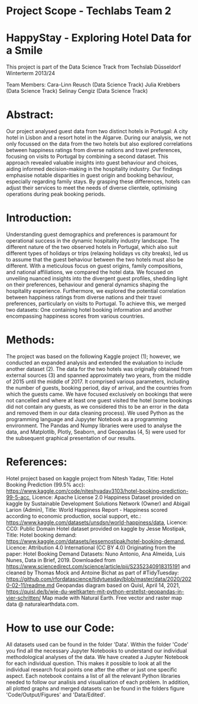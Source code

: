 # Project Scope - Techlabs Team 2
# HappyStay - Exploring Hotel Data for a Smile

This project is part of the Data Science Track from Techslab Düsseldorf Winterterm 2013/24

Team Members:
Cara-Linn Reusch (Data Science Track)
Julia Krebbers (Data Science Track)
Selinay Cengiz (Data Science Track)


# Abstract:
Our project analysed guest data from two distinct hotels in Portugal: A city hotel in Lisbon and a resort hotel in the Algarve. During our analysis, we not only focussed on the data from the two hotels but also explored correlations between happiness ratings from diverse nations and travel preferences, focusing on visits to Portugal by combining a second dataset. This approach revealed valuable insights into guest behaviour and choices, aiding informed decision-making in the hospitality industry. Our findings emphasise notable disparities in guest origin and booking behaviour, especially regarding family stays. By grasping these differences, hotels can adjust their services to meet the needs of diverse clientele, optimising operations during peak booking periods.

# Introduction:
Understanding guest demographics and preferences is paramount for operational success in the dynamic hospitality industry landscape. The different nature of the two observed hotels in Portugal, which also suit different types of holidays or trips (relaxing holidays vs city breaks), led us to assume that the guest behaviour between the two hotels must also be different. With a meticulous focus on guest origins, family compositions, and national affiliations, we compared the hotel data. We focused on unveiling nuanced insights into the divergent guest profiles, shedding light on their preferences, behaviour and general dynamics shaping the hospitality experience. Furthermore, we explored the potential correlation between happiness ratings from diverse nations and their travel preferences, particularly on visits to Portugal. To achieve this, we merged two datasets: One containing hotel booking information and another encompassing happiness scores from various countries.

# Methods:
The project was based on the following Kaggle project (1); however, we conducted an expanded analysis and extended the evaluation to include another dataset (2). The data for the two hotels was originally obtained from external sources (3) and spanned approximately two years, from the middle of 2015 until the middle of 2017. It comprised various parameters, including the number of guests, booking period, day of arrival, and the countries from which the guests came. We have focused exclusively on bookings that were not cancelled and where at least one guest visited the hotel (some bookings did not contain any guests, as we considered this to be an error in the data and removed them in our data cleaning process). We used Python as the programming language and Jupyyter Notebook as a programming environment. The Pandas and Numpy libraries were used to analyse the data, and Matplotlib, Plotly, Seaborn, and Geopandas (4, 5) were used for the subsequent graphical presentation of our results. 

# References:
Hotel project based on kaggle project from Nitesh Yadav, Title: Hotel Booking Prediction (99.5% acc): https://www.kaggle.com/code/niteshyadav3103/hotel-booking-prediction-99-5-acc, Licence: Apache License 2.0
Happiness Dataset provided on kaggle by Sustainable Development Solutions Network (Owner) and Abigail Larion (Admin), Title: World Happiness Report - Happiness scored according to economic production, social support, etc.: https://www.kaggle.com/datasets/unsdsn/world-happiness/data, Licence: CC0: Public Domain
Hotel dataset provided on kaggle by Jesse Mostipak, Title: Hotel booking demand:
https://www.kaggle.com/datasets/jessemostipak/hotel-booking-demand, Licence: Attribution 4.0 International (CC BY 4.0)
Originating from the paper: Hotel Booking Demand Datasets: Nuno Antonio, Ana Almeida, Luis Nunes, Data in Brief, 2019. Downloaded from  https://www.sciencedirect.com/science/article/pii/S2352340918315191  and cleaned by Thomas Mock and Antoine Bichat as part of #TidyTuesday: https://github.com/rfordatascience/tidytuesday/blob/master/data/2020/2020-02-11/readme.md
Geopandas diagram based on Quisl, April 14, 2021, https://quisl.de/b/wie-du-weltkarten-mit-python-erstellst-geopandas-in-vier-schritten/
Map made with Natural Earth. Free vector and raster map data @ naturalearthdata.com.

# How to use our Code:
All datasets used can be found in the folder 'Data'. Within the folder 'Code' you find all the necessary Jupyter Notebooks to understand our individual methodological analyses of the data. We have created a Jupyter Notebook for each individual question. This makes it possible to look at all the individual research focal points one after the other or just one specific aspect. Each notebook contains a list of all the relevant Python libraries needed to follow our analisis and visualisation of each problem. In addition, all plotted graphs and merged datasets can be found in the folders figure 'Code/Output/Figures' and 'Data/Edited'.  
